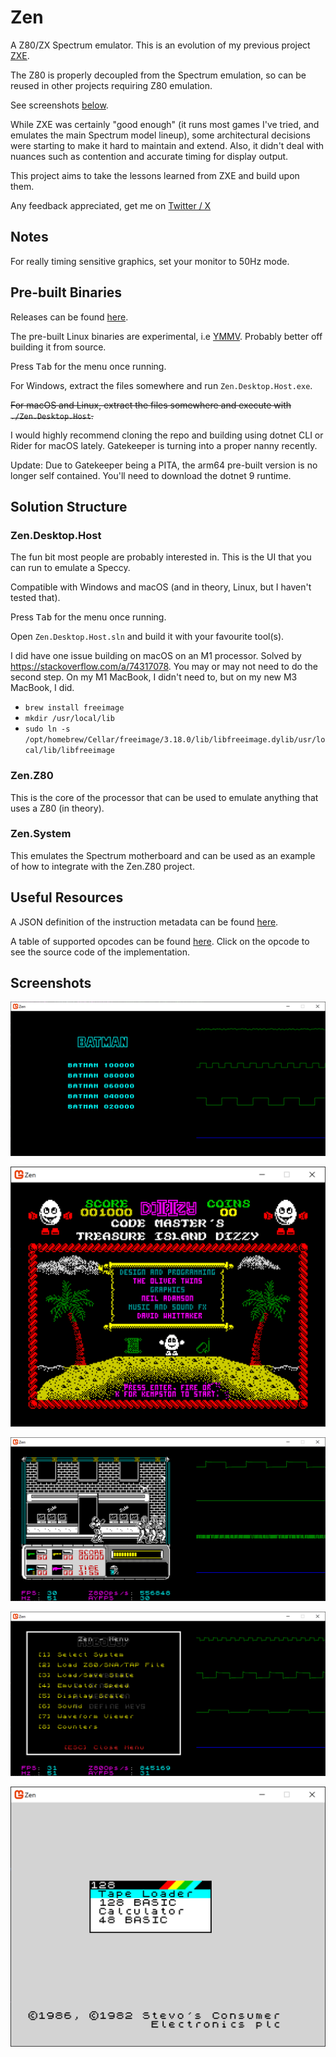 # Zen

A Z80/ZX Spectrum emulator. This is an evolution of my previous project <a href="https://github.com/stevehjohn/ZXE">ZXE</a>.

The Z80 is properly decoupled from the Spectrum emulation, so can be reused in other projects requiring Z80 emulation.

See screenshots <a href="#screenshots">below</a>.

While ZXE was certainly "good enough" (it runs most games I've tried, and emulates the main Spectrum model lineup), some architectural
decisions were starting to make it hard to maintain and extend. Also, it didn't deal with nuances such as contention and accurate timing
for display output.

This project aims to take the lessons learned from ZXE and build upon them.

Any feedback appreciated, get me on <a href="https://x.com/SteveHuwJohn">Twitter / X</a>

## Notes

For really timing sensitive graphics, set your monitor to 50Hz mode.

## Pre-built Binaries

Releases can be found <a href="https://github.com/stevehjohn/Zen/releases">here</a>.

The pre-built Linux binaries are experimental, i.e <a href="https://en.wiktionary.org/wiki/your_mileage_may_vary">YMMV</a>. Probably better off building it from source.

Press <kbd>Tab</kbd> for the menu once running.

For Windows, extract the files somewhere and run `Zen.Desktop.Host.exe`.

~~For macOS and Linux, extract the files somewhere and execute with `./Zen.Desktop.Host`.~~

I would highly recommend cloning the repo and building using dotnet CLI or Rider for macOS lately. Gatekeeper is turning into a proper nanny recently.

Update: Due to Gatekeeper being a PITA, the arm64 pre-built version is no longer self contained. You'll need to download the dotnet 9 runtime.

## Solution Structure

### Zen.Desktop.Host

The fun bit most people are probably interested in. This is the UI that you can run to emulate a Speccy.

Compatible with Windows and macOS (and in theory, Linux, but I haven't tested that).

Press <kbd>Tab</kbd> for the menu once running.

Open `Zen.Desktop.Host.sln` and build it with your favourite tool(s).

I did have one issue building on macOS on an M1 processor. Solved by https://stackoverflow.com/a/74317078.
You may or may not need to do the second step. On my M1 MacBook, I didn't need to, but on my new M3 MacBook, I did.

- `brew install freeimage`
- `mkdir /usr/local/lib`
- `sudo ln -s /opt/homebrew/Cellar/freeimage/3.18.0/lib/libfreeimage.dylib/usr/local/lib/libfreeimage`

### Zen.Z80

This is the core of the processor that can be used to emulate anything that uses a Z80 (in theory).

### Zen.System

This emulates the Spectrum motherboard and can be used as an example of how to integrate with the Zen.Z80 project.

## Useful Resources

A JSON definition of the instruction metadata can be found <a href="https://github.com/stevehjohn/Zen/blob/master/Documentation/Instructions.json">here</a>.

A table of supported opcodes can be found <a href="https://stevehjohn.github.io/Zen/SupportedOpCodes.html">here</a>. Click on the opcode to see the source code of the implementation.

<a id="Screenshots" />

## Screenshots

![Batman with Waveform Visualiser](Images/batman-waveform.png)

![Treasure Island Dizzy](Images/dizzy.png)

![Robocop with Waveform Visualiser](Images/robocop.png)

![Robocop with System Menu](Images/robocop-menu.png)

![128 Boot Screen](Images/128-boot.png)
